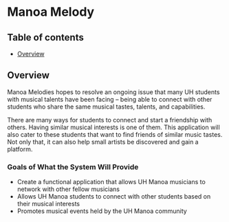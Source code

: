 # Manoa Melody

## Table of contents

* [Overview](#overview)

## Overview
Manoa Melodies hopes to resolve an ongoing issue that many UH students with musical talents have been facing – being able to connect with other students who share the same musical tastes, talents, and capabilities. 

There are many ways for students to connect and start a friendship with others. Having similar musical interests is one of them. This application will also cater to these students that want to find friends of similar music tastes. Not only that, it can also help small artists be discovered and gain a platform. 

### Goals of What the System Will Provide
* Create a functional application that allows UH Manoa musicians to network with other fellow musicians
* Allows UH Manoa students to connect with other students based on their musical interests
* Promotes musical events held by the UH Manoa community
